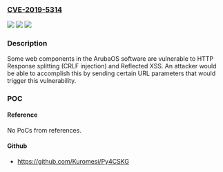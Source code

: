 ### [CVE-2019-5314](https://cve.mitre.org/cgi-bin/cvename.cgi?name=CVE-2019-5314)
![](https://img.shields.io/static/v1?label=Product&message=Aruba%20Mobility%20Controllers&color=blue)
![](https://img.shields.io/static/v1?label=Version&message=Aruba%20Mobility%20Controller%20firmware%20(ArubaOS)%206.x%20prior%20to%206.4.4.21%206.5.x%20prior%20to%206.5.4.13%20%208.x%20prior%20to%208.2.2.6%20%208.3.0.x%20prior%20to%208.3.0.7%2C%208.4.0.x%20and%20prior%20to%208.4.0.3%20&color=brightgreen)
![](https://img.shields.io/static/v1?label=Vulnerability&message=HTTP%20Response%20Splitting%20(CRLF%20injection)%20and%20Reflected%20XSS&color=brightgreen)

### Description

Some web components in the ArubaOS software are vulnerable to HTTP Response splitting (CRLF injection) and Reflected XSS. An attacker would be able to accomplish this by sending certain URL parameters that would trigger this vulnerability.

### POC

#### Reference
No PoCs from references.

#### Github
- https://github.com/Kuromesi/Py4CSKG

